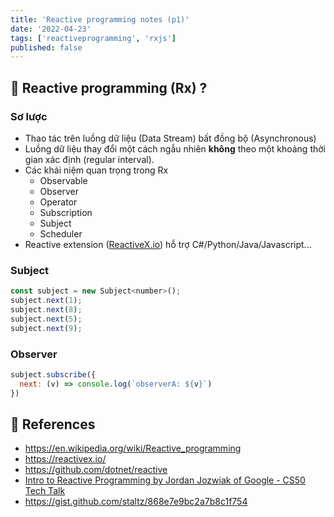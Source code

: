 ```yaml
---
title: 'Reactive programming notes (p1)'
date: '2022-04-23'
tags: ['reactiveprogramming', 'rxjs']
published: false
---
```


## 🤔 Reactive programming (Rx) ?

### Sơ lược

- Thao tác trên luồng dữ liệu (Data Stream) bất đồng bộ (Asynchronous)
- Luồng dữ liệu thay đổi một cách ngẫu nhiên **không** theo một khoảng thời gian xác định (regular interval).
- Các khái niệm quan trọng trong Rx
  - Observable
  - Observer
  - Operator
  - Subscription
  - Subject
  - Scheduler
- Reactive extension ([ReactiveX.io](https://reactivex.io/)) hỗ trợ C#/Python/Java/Javascript...

### Subject

```javascript
const subject = new Subject<number>();
subject.next(1);
subject.next(8);
subject.next(5);
subject.next(9);
```

### Observer

```javascript
subject.subscribe({
  next: (v) => console.log(`observerA: ${v}`)
})
```

## 🚀 References

- https://en.wikipedia.org/wiki/Reactive_programming
- https://reactivex.io/
- https://github.com/dotnet/reactive
- [Intro to Reactive Programming by Jordan Jozwiak of Google - CS50 Tech Talk](https://www.youtube.com/watch?v=KOjC3RhwKU4)
- https://gist.github.com/staltz/868e7e9bc2a7b8c1f754
